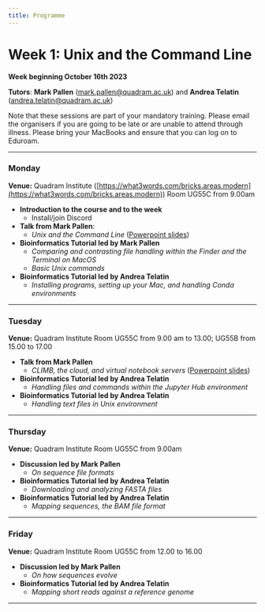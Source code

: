 ```yaml
---
title: Programme
---
```



# Week 1: Unix and the Command Line
**Week beginning October 16th 2023**

**Tutors**: **Mark Pallen** ([mark.pallen@quadram.ac.uk](mailto:mark.pallen@quadram.ac.uk)) and **Andrea Telatin** ([andrea.telatin@quadram.ac.uk](mailto:andrea.telatin))

Note that these sessions are part of your mandatory training. Please email the organisers if you are going to be late or are unable to attend through illness.
Please bring your MacBooks and ensure that you can log on to Eduroam.

***

### Monday
**Venue:** Quadram Institute ([https://what3words.com/bricks.areas.modern](https://what3words.com/bricks.areas.modern)) Room UG55C from 9.00am

- **Introduction to the course and to the week**
	-  Install/join Discord
- **Talk from Mark Pallen**:
  -  _Unix and the Command Line_ ([Powerpoint slides](https://github.com/mmbdtp/mmbdtp.github.io/raw/gh-pages/githubio/2023_course/week_1/2023_Week1_Command_line_Unix.pptx))
- **Bioinformatics Tutorial led by Mark Pallen**
  -  _Comparing and contrasting file handling within the Finder and the Terminal on MacOS_
  -  _Basic Unix commands_
- **Bioinformatics Tutorial  led by Andrea Telatin**
  -  _Installing programs, setting up your Mac, and handling Conda environments_

***

### Tuesday
**Venue:** Quadram Institute Room UG55C from 9.00 am to 13.00; UG55B from 15.00 to 17.00
- **Talk from Mark Pallen**
  -  _CLIMB, the cloud, and virtual notebook servers_ ([Powerpoint slides](https://github.com/mmbdtp/mmbdtp.github.io/raw/gh-pages/githubio/2023_course/week_1/2023_Week1_CLIMB_cloud_notebooks.pptx))
- **Bioinformatics Tutorial led by Andrea Telatin**
  -  _Handling files and commands within the Jupyter Hub environment_
- **Bioinformatics Tutorial led by Andrea Telatin**
  -  _Handling text files in Unix environment_

***

### Thursday 
**Venue:** Quadram Institute Room UG55C from 9.00am
- **Discussion led by Mark Pallen**
  -  _On sequence file formats_
- **Bioinformatics Tutorial led by Andrea Telatin**
  -  _Downloading and analyzing FASTA files_
- **Bioinformatics Tutorial led by Andrea Telatin**
  -  _Mapping sequences, the BAM file format_

***

### Friday
**Venue:** Quadram Institute Room UG55C from 12.00 to 16.00
- **Discussion led by Mark Pallen**
  -  _On how sequences evolve_
- **Bioinformatics Tutorial led by Andrea Telatin**
  -  _Mapping short reads against a reference genome_

***

